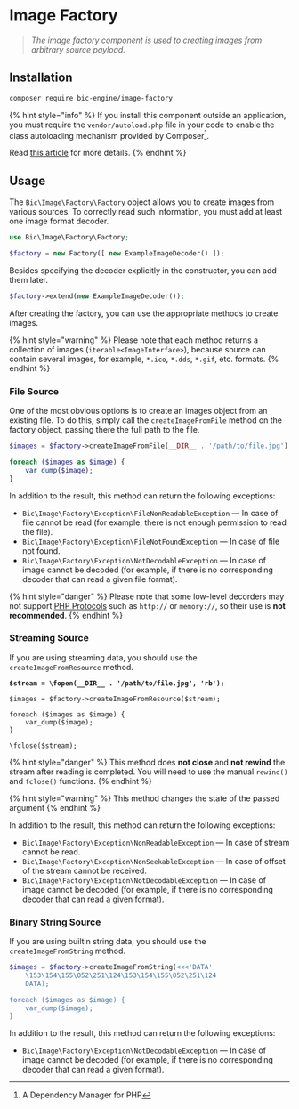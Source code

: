 # Image Factory

> _The image factory component is used to creating images from arbitrary source payload._

## Installation

```bash
composer require bic-engine/image-factory
```

{% hint style="info" %}
If you install this component outside an application, you must require the `vendor/autoload.php` file in your code to enable the class autoloading mechanism provided by Composer[^1].

Read [this article](https://getcomposer.org/doc/00-intro.md) for more details.
{% endhint %}

## Usage

The `Bic\Image\Factory\Factory` object allows you to create images from various sources. To correctly read such information, you must add at least one image format decoder.

```php
use Bic\Image\Factory\Factory;

$factory = new Factory([ new ExampleImageDecoder() ]);
```

Besides specifying the decoder explicitly in the constructor, you can add them later.

```php
$factory->extend(new ExampleImageDecoder());
```

After creating the factory, you can use the appropriate methods to create images.

{% hint style="warning" %}
Please note that each method returns a collection of images (`iterable<ImageInterface>`), because source can contain several images, for example, `*.ico`, `*.dds`, `*.gif`, etc. formats.
{% endhint %}

### File Source

One of the most obvious options is to create an images object from an existing file. To do this, simply call the  `createImageFromFile` method on the factory object, passing there the full path to the file.

```php
$images = $factory->createImageFromFile(__DIR__ . '/path/to/file.jpg');

foreach ($images as $image) {
    var_dump($image);
}
```

In addition to the result, this method can return the following exceptions:

* `Bic\Image\Factory\Exception\FileNonReadableException` — In case of file cannot be read (for example, there is not enough permission to read the file).
* `Bic\Image\Factory\Exception\FileNotFoundException` — In case of file not found.
* `Bic\Image\Factory\Exception\NotDecodableException` — In case of image cannot be decoded (for example, if there is no corresponding decoder that can read a given file format).

{% hint style="danger" %}
Please note that some low-level decorders may not support [PHP Protocols](https://www.php.net/manual/en/wrappers.php) such as `http://` or `memory://`, so their use is **not recommended**.
{% endhint %}

### Streaming Source

If you are using streaming data, you should use the `createImageFromResource` method.

<pre class="language-php"><code class="lang-php"><strong>$stream = \fopen(__DIR__ . '/path/to/file.jpg', 'rb');
</strong>
$images = $factory->createImageFromResource($stream);

foreach ($images as $image) {
    var_dump($image);
}

\fclose($stream);
</code></pre>

{% hint style="danger" %}
This method does **not close** and **not rewind** the stream after reading is completed. You will need to use the manual `rewind()` and `fclose()` functions.
{% endhint %}

{% hint style="warning" %}
This method changes the state of the passed argument
{% endhint %}

In addition to the result, this method can return the following exceptions:

* `Bic\Image\Factory\Exception\NonReadableException` — In case of stream cannot be read.
* `Bic\Image\Factory\Exception\NonSeekableException` — In case of offset of the stream cannot be received.
* `Bic\Image\Factory\Exception\NotDecodableException` — In case of image cannot be decoded (for example, if there is no corresponding decoder that can read a given format).

### Binary String Source

If you are using builtin string data, you should use the `createImageFromString` method.

```php
$images = $factory->createImageFromString(<<<'DATA'
    \153\154\155\052\251\124\153\154\155\052\251\124
    DATA);

foreach ($images as $image) {
    var_dump($image);
}
```

In addition to the result, this method can return the following exceptions:

* `Bic\Image\Factory\Exception\NotDecodableException` — In case of image cannot be decoded (for example, if there is no corresponding decoder that can read a given format).

[^1]: A Dependency Manager for PHP
